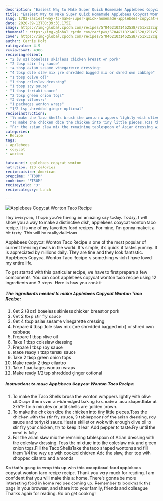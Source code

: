 ```yaml
---
description: "Easiest Way to Make Super Quick Homemade Applebees Copycat Wonton Taco Recipe"
title: "Easiest Way to Make Super Quick Homemade Applebees Copycat Wonton Taco Recipe"
slug: 1782-easiest-way-to-make-super-quick-homemade-applebees-copycat-wonton-taco-recipe
date: 2020-09-13T00:39:33.175Z
image: https://img-global.cpcdn.com/recipes/5704621021462528/751x532cq70/applebees-copycat-wonton-taco-recipe-recipe-main-photo.jpg
thumbnail: https://img-global.cpcdn.com/recipes/5704621021462528/751x532cq70/applebees-copycat-wonton-taco-recipe-recipe-main-photo.jpg
cover: https://img-global.cpcdn.com/recipes/5704621021462528/751x532cq70/applebees-copycat-wonton-taco-recipe-recipe-main-photo.jpg
author: Carrie Holt
ratingvalue: 4.9
reviewcount: 4386
recipeingredient:
- "2 (8 oz) boneless skinless chicken breast or pork"
- "2 tbsp stir fry sauce"
- "4 tbsp asian sesame vinegarette dressing"
- "4 tbsp dole slaw mix pre shredded bagged mix or shred own cabbage"
- "1 tbsp olive oil"
- "1 tbsp coleslaw dressing"
- "1 tbsp soy sauce"
- "1 tbsp teriaki sauce"
- "2 tbsp green onion tops"
- "2 tbsp cilantro"
- "1 packages wonton wraps"
- "1/2 tsp shredded ginger optional"
recipeinstructions:
- "To make the Taco Shells brush the wonton wrappers lightly with olive oil.Drape them over a wide edged baking to create a taco shape.Bake at 375°F for 5 minutes or until shells are golden brown."
- "To make the chicken dice the chicken into tiny little pieces.Toss the chicken with the stir fry sauce, 3 tablespoons of the asian dressing, soy sauce and teriyaki sauce.Heat a skillet or wok with enough olive oil to stir fry your chicken, try to keep it lean.Add pepper to taste.Fry until the meat is fully"
- "For the asian slaw mix the remaining tablespoon of Asian dressing with the coleslaw dressing. Toss the mixture into the coleslaw mix and green onion tops.Fill the Taco ShellsTake the taco shaped wontons and fill them 1/4 the way up with cooked chicken.Add the slaw, then top with chopped cilantro and almonds."
categories:
- Recipe
tags:
- applebees
- copycat
- wonton

katakunci: applebees copycat wonton 
nutrition: 123 calories
recipecuisine: American
preptime: "PT39M"
cooktime: "PT50M"
recipeyield: "3"
recipecategory: Lunch

---
```



![Applebees Copycat Wonton Taco Recipe](https://img-global.cpcdn.com/recipes/5704621021462528/751x532cq70/applebees-copycat-wonton-taco-recipe-recipe-main-photo.jpg)

Hey everyone, I hope you're having an amazing day today. Today, I will show you a way to make a distinctive dish, applebees copycat wonton taco recipe. It is one of my favorites food recipes. For mine, I'm gonna make it a bit tasty. This will be really delicious.

Applebees Copycat Wonton Taco Recipe is one of the most popular of current trending meals in the world. It's simple, it's quick, it tastes yummy. It is appreciated by millions daily. They are fine and they look fantastic. Applebees Copycat Wonton Taco Recipe is something which I have loved my entire life.




To get started with this particular recipe, we have to first prepare a few components. You can cook applebees copycat wonton taco recipe using 12 ingredients and 3 steps. Here is how you cook it.

<!--inarticleads1-->

##### The ingredients needed to make Applebees Copycat Wonton Taco Recipe:

1. Get 2 (8 oz) boneless skinless chicken breast or pork
1. Get 2 tbsp stir fry sauce
1. Get 4 tbsp asian sesame vinegarette dressing
1. Prepare 4 tbsp dole slaw mix (pre shredded bagged mix) or shred own cabbage
1. Prepare 1 tbsp olive oil
1. Take 1 tbsp coleslaw dressing
1. Prepare 1 tbsp soy sauce
1. Make ready 1 tbsp teriaki sauce
1. Take 2 tbsp green onion tops
1. Make ready 2 tbsp cilantro
1. Take 1 packages wonton wraps
1. Make ready 1/2 tsp shredded ginger optional




<!--inarticleads2-->

##### Instructions to make Applebees Copycat Wonton Taco Recipe:

1. To make the Taco Shells brush the wonton wrappers lightly with olive oil.Drape them over a wide edged baking to create a taco shape.Bake at 375°F for 5 minutes or until shells are golden brown.
1. To make the chicken dice the chicken into tiny little pieces.Toss the chicken with the stir fry sauce, 3 tablespoons of the asian dressing, soy sauce and teriyaki sauce.Heat a skillet or wok with enough olive oil to stir fry your chicken, try to keep it lean.Add pepper to taste.Fry until the meat is fully
1. For the asian slaw mix the remaining tablespoon of Asian dressing with the coleslaw dressing. Toss the mixture into the coleslaw mix and green onion tops.Fill the Taco ShellsTake the taco shaped wontons and fill them 1/4 the way up with cooked chicken.Add the slaw, then top with chopped cilantro and almonds.




So that's going to wrap this up with this exceptional food applebees copycat wonton taco recipe recipe. Thank you very much for reading. I am confident that you will make this at home. There's gonna be more interesting food in home recipes coming up. Remember to bookmark this page in your browser, and share it to your family, friends and colleague. Thanks again for reading. Go on get cooking!
